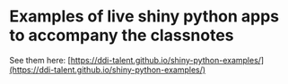 # Examples of live shiny python apps to accompany the classnotes
See them here: [https://ddi-talent.github.io/shiny-python-examples/](https://ddi-talent.github.io/shiny-python-examples/)
